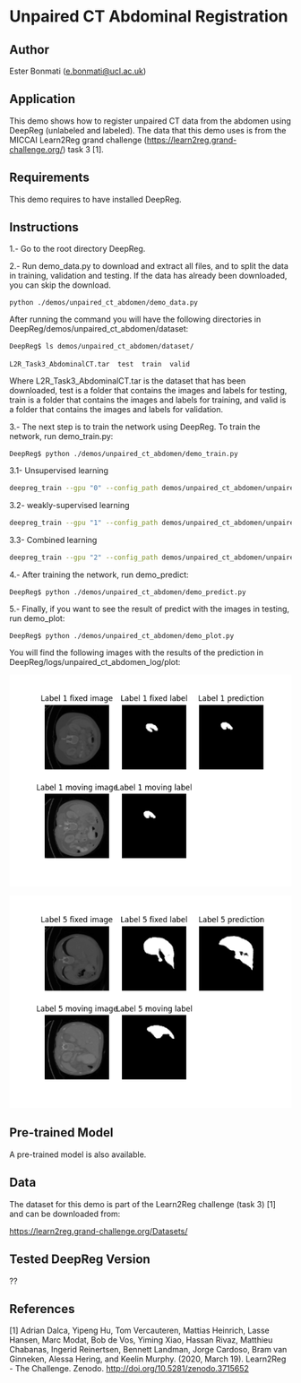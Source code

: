 # Unpaired CT Abdominal Registration

## Author

Ester Bonmati (e.bonmati@ucl.ac.uk)

## Application

This demo shows how to register unpaired CT data from the abdomen using DeepReg
(unlabeled and labeled). The data that this demo uses is from the MICCAI Learn2Reg grand
challenge (https://learn2reg.grand-challenge.org/) task 3 [1].

## Requirements

This demo requires to have installed DeepReg.

## Instructions

1.- Go to the root directory DeepReg.

2.- Run demo_data.py to download and extract all files, and to split the data in
training, validation and testing. If the data has already been downloaded, you can skip
the download.

```
python ./demos/unpaired_ct_abdomen/demo_data.py
```

After running the command you will have the following directories in
DeepReg/demos/unpaired_ct_abdomen/dataset:

```
DeepReg$ ls demos/unpaired_ct_abdomen/dataset/

L2R_Task3_AbdominalCT.tar  test  train  valid
```

Where L2R_Task3_AbdominalCT.tar is the dataset that has been downloaded, test is a
folder that contains the images and labels for testing, train is a folder that contains
the images and labels for training, and valid is a folder that contains the images and
labels for validation.

3.- The next step is to train the network using DeepReg. To train the network, run
demo_train.py:

```
DeepReg$ python ./demos/unpaired_ct_abdomen/demo_train.py
```

3.1- Unsupervised learning

```bash
deepreg_train --gpu "0" --config_path demos/unpaired_ct_abdomen/unpaired_ct_abdomen_unsup.yaml --log_dir unpaired_ct_abdomen_unsup
```

3.2- weakly-supervised learning

```bash
deepreg_train --gpu "1" --config_path demos/unpaired_ct_abdomen/unpaired_ct_abdomen_weakly.yaml --log_dir unpaired_ct_abdomen_weakly
```

3.3- Combined learning

```bash
deepreg_train --gpu "2" --config_path demos/unpaired_ct_abdomen/unpaired_ct_abdomen_comb.yaml --log_dir unpaired_ct_abdomen_comb
```

4.- After training the network, run demo_predict:

```
DeepReg$ python ./demos/unpaired_ct_abdomen/demo_predict.py
```

5.- Finally, if you want to see the result of predict with the images in testing, run
demo_plot:

```
DeepReg$ python ./demos/unpaired_ct_abdomen/demo_plot.py
```

You will find the following images with the results of the prediction in
DeepReg/logs/unpaired_ct_abdomen_log/plot:

<p align="center">
	<img src="./demo_example_1.png" alt="unpaired_ct_abdomen_example_1" title="unpaired_ct_abdomen" width="600" />
</p>

<p align="center">
	<img src="./demo_example_2.png" alt="unpaired_ct_abdomen_example_2" title="unpaired_ct_abdomen" width="600" />
</p>

## Pre-trained Model

A pre-trained model is also available.

## Data

The dataset for this demo is part of the Learn2Reg challenge (task 3) [1] and can be
downloaded from:

https://learn2reg.grand-challenge.org/Datasets/

## Tested DeepReg Version

??

## References

[1] Adrian Dalca, Yipeng Hu, Tom Vercauteren, Mattias Heinrich, Lasse Hansen, Marc
Modat, Bob de Vos, Yiming Xiao, Hassan Rivaz, Matthieu Chabanas, Ingerid Reinertsen,
Bennett Landman, Jorge Cardoso, Bram van Ginneken, Alessa Hering, and Keelin Murphy.
(2020, March 19). Learn2Reg - The Challenge. Zenodo.
http://doi.org/10.5281/zenodo.3715652
